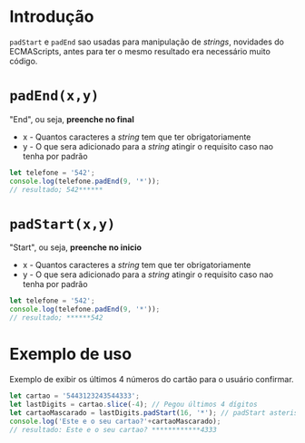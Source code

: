 # Introdução

`padStart` e `padEnd` sao usadas para manipulação de *strings*, novidades do ECMAScripts, antes para ter o mesmo resultado era necessário muito código.  

# `padEnd(x,y)`
"End", ou seja, **preenche no final**
- x - Quantos caracteres a *string* tem que ter obrigatoriamente
- y - O que sera adicionado para a *string* atingir o requisito caso nao tenha por padrão
```javascript
let telefone = '542';
console.log(telefone.padEnd(9, '*'));
// resultado; 542******
```

# `padStart(x,y)`
"Start", ou seja, **preenche no inicio**
- x - Quantos caracteres a *string* tem que ter obrigatoriamente
- y - O que sera adicionado para a *string* atingir o requisito caso nao tenha por padrão
```javascript
let telefone = '542';
console.log(telefone.padEnd(9, '*'));
// resultado; ******542
```

# Exemplo de uso
Exemplo de exibir os últimos 4 números do cartão para o usuário confirmar.
```javascript
let cartao = '5443123243544333';
let lastDigits = cartao.slice(-4); // Pegou últimos 4 dígitos
let cartaoMascarado = lastDigits.padStart(16, '*'); // padStart asteriscos
console.log('Este e o seu cartao?'+cartaoMascarado);
// resultado: Este e o seu cartao? ************4333
```